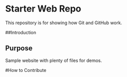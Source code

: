 # Starter Web Repo

This repository is for showing how Git and GitHub work.

##Introduction

## Purpose

Sample website with plenty of files for demos.

#How to Contribute